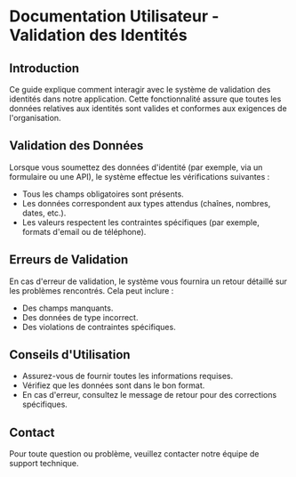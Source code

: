 
# Documentation Utilisateur - Validation des Identités

## Introduction
Ce guide explique comment interagir avec le système de validation des identités dans notre application. Cette fonctionnalité assure que toutes les données relatives aux identités sont valides et conformes aux exigences de l'organisation.

## Validation des Données
Lorsque vous soumettez des données d'identité (par exemple, via un formulaire ou une API), le système effectue les vérifications suivantes :
- Tous les champs obligatoires sont présents.
- Les données correspondent aux types attendus (chaînes, nombres, dates, etc.).
- Les valeurs respectent les contraintes spécifiques (par exemple, formats d'email ou de téléphone).

## Erreurs de Validation
En cas d'erreur de validation, le système vous fournira un retour détaillé sur les problèmes rencontrés. Cela peut inclure :
- Des champs manquants.
- Des données de type incorrect.
- Des violations de contraintes spécifiques.

## Conseils d'Utilisation
- Assurez-vous de fournir toutes les informations requises.
- Vérifiez que les données sont dans le bon format.
- En cas d'erreur, consultez le message de retour pour des corrections spécifiques.

## Contact
Pour toute question ou problème, veuillez contacter notre équipe de support technique.
